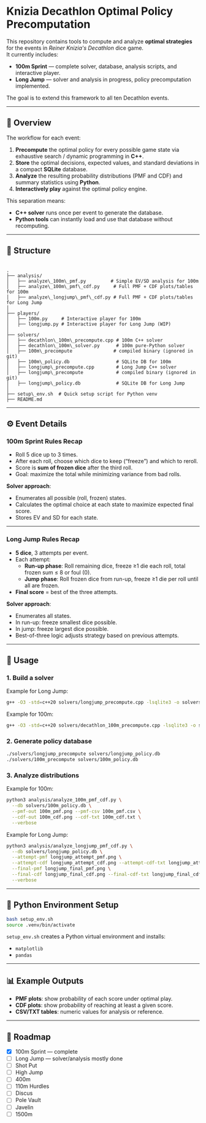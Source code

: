 # Knizia Decathlon Optimal Policy Precomputation

This repository contains tools to compute and analyze **optimal strategies** for the events in *Reiner Knizia's Decathlon* dice game.  
It currently includes:

- **100m Sprint** — complete solver, database, analysis scripts, and interactive player.
- **Long Jump** — solver and analysis in progress, policy precomputation implemented.

The goal is to extend this framework to all ten Decathlon events.

---

## 🎯 Overview

The workflow for each event:

1. **Precompute** the optimal policy for every possible game state via exhaustive search / dynamic programming in **C++**.
2. **Store** the optimal decisions, expected values, and standard deviations in a compact **SQLite** database.
3. **Analyze** the resulting probability distributions (PMF and CDF) and summary statistics using **Python**.
4. **Interactively play** against the optimal policy engine.

This separation means:
- **C++ solver** runs once per event to generate the database.
- **Python tools** can instantly load and use that database without recomputing.

---

## 📂 Structure

```

.
├── analysis/
│   ├── analyze\_100m\_pmf.py         # Simple EV/SD analysis for 100m
│   ├── analyze\_100m\_pmf\_cdf.py     # Full PMF + CDF plots/tables for 100m
│   ├── analyze\_longjump\_pmf\_cdf.py # Full PMF + CDF plots/tables for Long Jump
│
├── players/
│   ├── 100m.py     # Interactive player for 100m
│   ├── longjump.py # Interactive player for Long Jump (WIP)
│
├── solvers/
│   ├── decathlon\_100m\_precompute.cpp # 100m C++ solver
│   ├── decathlon\_100m\_solver.py      # 100m pure-Python solver
│   ├── 100m\_precompute               # compiled binary (ignored in git)
│   ├── 100m\_policy.db                 # SQLite DB for 100m
│   ├── longjump\_precompute.cpp        # Long Jump C++ solver
│   ├── longjump\_precompute            # compiled binary (ignored in git)
│   ├── longjump\_policy.db             # SQLite DB for Long Jump
│
├── setup\_env.sh  # Quick setup script for Python venv
├── README.md

````

---

## ⚙️ Event Details

### 100m Sprint Rules Recap
- Roll 5 dice up to 3 times.
- After each roll, choose which dice to keep (“freeze”) and which to reroll.
- Score is **sum of frozen dice** after the third roll.
- Goal: maximize the total while minimizing variance from bad rolls.

**Solver approach**:
- Enumerates all possible (roll, frozen) states.
- Calculates the optimal choice at each state to maximize expected final score.
- Stores EV and SD for each state.

---

### Long Jump Rules Recap
- **5 dice**, 3 attempts per event.
- Each attempt:
  - **Run-up phase**: Roll remaining dice, freeze ≥1 die each roll, total frozen sum ≤ 8 or foul (0).
  - **Jump phase**: Roll frozen dice from run-up, freeze ≥1 die per roll until all are frozen.
- **Final score** = best of the three attempts.

**Solver approach**:
- Enumerates all states.
- In run-up: freeze smallest dice possible.
- In jump: freeze largest dice possible.
- Best-of-three logic adjusts strategy based on previous attempts.

---

## 🚀 Usage

### 1. Build a solver
Example for Long Jump:
```bash
g++ -O3 -std=c++20 solvers/longjump_precompute.cpp -lsqlite3 -o solvers/longjump_precompute
````

Example for 100m:

```bash
g++ -O3 -std=c++20 solvers/decathlon_100m_precompute.cpp -lsqlite3 -o solvers/100m_precompute
```

### 2. Generate policy database

```bash
./solvers/longjump_precompute solvers/longjump_policy.db
./solvers/100m_precompute solvers/100m_policy.db
```

### 3. Analyze distributions

Example for 100m:

```bash
python3 analysis/analyze_100m_pmf_cdf.py \
  --db solvers/100m_policy.db \
  --pmf-out 100m_pmf.png --pmf-csv 100m_pmf.csv \
  --cdf-out 100m_cdf.png --cdf-txt 100m_cdf.txt \
  --verbose
```

Example for Long Jump:

```bash
python3 analysis/analyze_longjump_pmf_cdf.py \
  --db solvers/longjump_policy.db \
  --attempt-pmf longjump_attempt_pmf.png \
  --attempt-cdf longjump_attempt_cdf.png --attempt-cdf-txt longjump_attempt_cdf.txt \
  --final-pmf longjump_final_pmf.png \
  --final-cdf longjump_final_cdf.png --final-cdf-txt longjump_final_cdf.txt \
  --verbose
```

---

## 🐍 Python Environment Setup

```bash
bash setup_env.sh
source .venv/bin/activate
```

`setup_env.sh` creates a Python virtual environment and installs:

* `matplotlib`
* `pandas`

---

## 📊 Example Outputs

* **PMF plots**: show probability of each score under optimal play.
* **CDF plots**: show probability of reaching at least a given score.
* **CSV/TXT tables**: numeric values for analysis or reference.

---

## 🔮 Roadmap

* [x] 100m Sprint — complete
* [ ] Long Jump — solver/analysis mostly done
* [ ] Shot Put
* [ ] High Jump
* [ ] 400m
* [ ] 110m Hurdles
* [ ] Discus
* [ ] Pole Vault
* [ ] Javelin
* [ ] 1500m
